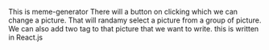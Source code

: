 This is meme-generator 
There will a button on clicking which we can change a picture.
That will randamy select a picture from a group of picture.
We can also add two tag to that picture that we want to write.
this is written in React.js
